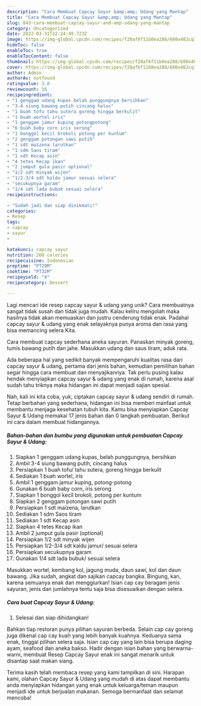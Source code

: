 ```yaml
---
description: "Cara Membuat Capcay Sayur &amp;amp; Udang yang Mantap"
title: "Cara Membuat Capcay Sayur &amp;amp; Udang yang Mantap"
slug: 843-cara-membuat-capcay-sayur-and-amp-udang-yang-mantap
category: Uncategorized
date: 2022-03-31T22:24:49.723Z
image: https://img-global.cpcdn.com/recipes/f28af6f11b0ea288/680x482cq70/capcay-sayur-udang-foto-resep-utama.jpg
hideToc: false
enableToc: true
enableTocContent: false
thumbnail: https://img-global.cpcdn.com/recipes/f28af6f11b0ea288/680x482cq70/capcay-sayur-udang-foto-resep-utama.jpg
cover: https://img-global.cpcdn.com/recipes/f28af6f11b0ea288/680x482cq70/capcay-sayur-udang-foto-resep-utama.jpg
author: Admin
authorAv: notfound
ratingvalue: 3.8
reviewcount: 16
recipeingredient:
- "1 genggam udang kupas belah punggungnya bersihkan"
- "3-4 siung bawang putih cincang halus"
- "1 buah tofu tahu sutera goreng hingga berkulit"
- "1 buah wortel iris"
- "1 genggam jamur kuping potongpotong"
- "6 buah baby corn iris serong"
- "1 bonggol kecil brokoli potong per kuntum"
- "2 genggam potongan sawi putih"
- "1 sdt maizena larutkan"
- "1 sdm Saos tiram"
- "1 sdt Kecap asin"
- "4 tetes Kecap ikan"
- "2 jumput gula pasir optional"
- "1/2 sdt minyak wijen"
- "1/2-3/4 sdt kaldu jamur sesuai selera"
- "secukupnya garam"
- "1/4 sdt lada bubuk sesuai selera"
recipeinstructions:

- "Sudah jadi dan siap dinikmati!"
categories:
- Resep
tags:
- capcay
- sayur
- 

katakunci: capcay sayur  
nutrition: 260 calories
recipecuisine: Indonesian
preptime: "PT29M"
cooktime: "PT32M"
recipeyield: "4"
recipecategory: Dessert

---
```





Lagi mencari ide resep capcay sayur &amp; udang yang unik? Cara membuatnya sangat tidak susah dan tidak juga mudah. Kalau keliru mengolah maka hasilnya tidak akan memuaskan dan justru cenderung tidak enak. Padahal capcay sayur &amp; udang yang enak selayaknya punya aroma dan rasa yang bisa memancing selera Kita.





Cara membuat capcay sederhana aneka sayuran. Panaskan minyak goreng, tumis bawang putih dan jahe. Masukkan udang dan saus tiram, aduk rata.

Ada beberapa hal yang sedikit banyak mempengaruhi kualitas rasa dari capcay sayur &amp; udang, pertama dari jenis bahan, kemudian pemilihan bahan segar hingga cara membuat dan menyajikannya. Tak perlu pusing kalau hendak menyiapkan capcay sayur &amp; udang yang enak di rumah, karena asal sudah tahu triknya maka hidangan ini dapat menjadi sajian spesial.






Nah, kali ini kita coba, yuk, ciptakan capcay sayur &amp; udang sendiri di rumah. Tetap berbahan yang sederhana, hidangan ini bisa memberi manfaat untuk membantu menjaga kesehatan tubuh kita. Kamu bisa menyiapkan Capcay Sayur &amp; Udang memakai 17 jenis bahan dan 0 langkah pembuatan. Berikut ini cara dalam membuat hidangannya.

<!--inarticleads1-->

##### Bahan-bahan dan bumbu yang digunakan untuk pembuatan Capcay Sayur &amp; Udang:

1. Siapkan 1 genggam udang kupas, belah punggungnya, bersihkan
1. Ambil 3-4 siung bawang putih, cincang halus
1. Persiapkan 1 buah tofu/ tahu sutera, goreng hingga berkulit
1. Sediakan 1 buah wortel, iris
1. Ambil 1 genggam jamur kuping, potong-potong
1. Gunakan 6 buah baby corn, iris serong
1. Siapkan 1 bonggol kecil brokoli, potong per kuntum
1. Siapkan 2 genggam potongan sawi putih
1. Persiapkan 1 sdt maizena, larutkan
1. Sediakan 1 sdm Saos tiram
1. Sediakan 1 sdt Kecap asin
1. Siapkan 4 tetes Kecap ikan
1. Ambil 2 jumput gula pasir (optional)
1. Persiapkan 1/2 sdt minyak wijen
1. Persiapkan 1/2-3/4 sdt kaldu jamur/ sesuai selera
1. Persiapkan secukupnya garam
1. Gunakan 1/4 sdt lada bubuk/ sesuai selera


Masukkan wortel, kembang kol, jagung muda, daun sawi, kol dan daun bawang. Jika sudah, angkat dan sajikan capcay bangka. Bingung, kan, karena semuanya enak dan menggiurkan! Isian cap cay beragam jenis sayuran, jenis dan jumlahnya tentu saja bisa disesuaikan dengan selera. 

<!--inarticleads2-->

##### Cara buat Capcay Sayur &amp; Udang:


1. Selesai dan siap dihidangkan!

Bahkan tiap restoran punya pilihan sayuran berbeda. Selain cap cay goreng juga dikenal cap cay kuah yang lebih banyak kuahnya. Keduanya sama enak, tinggal pilihan selera saja. Isian cap cay yang lain bisa berupa daging ayam, seafood dan aneka bakso. Hadir dengan isian bahan yang berwarna-warni, membuat Resep Capcay Sayur enak ini sangat menarik untuk disantap saat makan siang. 

Terima kasih telah membaca resep yang kami tampilkan di sini. Harapan kami, olahan Capcay Sayur &amp; Udang yang mudah di atas dapat membantu anda menyiapkan hidangan yang enak untuk keluarga/teman maupun menjadi ide untuk berjualan makanan. Semoga bermanfaat dan selamat mencoba!
